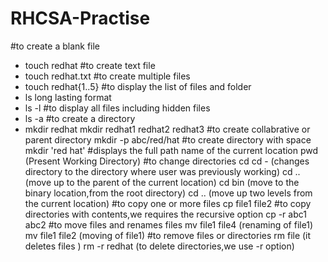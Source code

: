 # RHCSA-Practise
#to create a blank file
- touch redhat
#to create text file
- touch redhat.txt
#to create multiple files
- touch redhat{1..5}
#to display the list of files and folder
- ls
long lasting format
- ls -l
#to display all files including hidden files
- ls -a
#to create a directory
- mkdir redhat
mkdir redhat1 redhat2 redhat3
#to create collabrative or parent directory
mkdir -p abc/red/hat
#to create directory with space
mkdir 'red hat'
#displays the full path name of the current location
pwd (Present Working Directory)
#to change directories
cd
cd - (changes directory to the directory where user was previously working)
cd .. (move up to the parent of the current location)
cd bin (move to the binary location,from the root directory)
cd .. (move up two levels from the current location)
#to copy one or more files 
cp file1 file2
#to copy directories with contents,we requires the recursive option
cp -r abc1 abc2
#to move files and renames files
mv file1 file4 (renaming of file1)
mv file1 file2 (moving of file1)
#to remove files or directories
rm file (it deletes files )
rm -r redhat (to delete directories,we use -r option)
